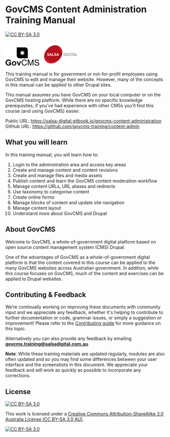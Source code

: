 # GovCMS Content Administration Training Manual
[![CC BY-SA 3.0][cc-by-sa-shield]][cc-by-sa]

![GovCMS Logo](.gitbook/assets/govcms-logo.png) ![Salsa Digital Logo](.gitbook/assets/salsa-logo.png)

This training manual is for government or not-for-profit employees using GovCMS to edit and manage their website. However, many of the concepts in this manual can be applied to other Drupal sites. 

This manual assumes you have GovCMS on your local computer or on the GovCMS hosting platform. While there are no specific knowledge prerequisites, if you’ve had experience with other CMSs you’ll find this course (and using GovCMS) easier.

Public URL: https://salsa-digital.gitbook.io/govcms-content-administration  \
GitHub URL: https://github.com/govcms-training/content-admin

## What you will learn

In this training manual, you will learn how to: 

1. Login to the administration area and access key areas
2. Create and manage content and content revisions
3. Create and manage files and media assets
4. Publish content and learn the GovCMS content moderation workflow
5. Manage content URLs, URL aliases and redirects
6. Use taxonomy to categorise content
7. Create online forms
8. Manage blocks of content and update site navigation
9. Manage content layout
10. Understand more about GovCMS and Drupal

## About GovCMS

Welcome to GovCMS, a whole-of-government digital platform based on open source content management system (CMS) Drupal.

One of the advantages of GovCMS as a whole-of-government digital platform is that the content covered in this course can be applied to the many GovCMS websites across Australian government. In addition, while this course focuses on GovCMS, much of the content and exercises can be applied to Drupal websites.


## Contributing & Feedback

We’re continually working on improving these documents with community input and we appreciate any feedback, whether it's helping to contribute to further documentation or code, grammar issues, or simply a suggestion or improvement! Please refer to the [Contributing guide](CONTRIBUTING.md) for more guidance on this topic.

Alternatively you can also provide any feedback by emailing **govcms.training@salsadigital.com.au**.


**Note**: While these training materials are updated regularly, modules are also often updated and so you may find some differences between your user interface and the screenshots in this document. We appreciate your feedback and will work as quickly as possible to incorporate any corrections.

## License

[![CC BY-SA 3.0][cc-by-sa-shield]][cc-by-sa]

This work is licensed under a [Creative Commons Attribution-ShareAlike 3.0 Australia License (CC BY-SA 3.0 AU)](https://creativecommons.org/licenses/by-sa/3.0/au/). 

[![CC BY-SA 3.0][cc-by-sa-image]][cc-by-sa]

[cc-by-sa]: https://creativecommons.org/licenses/by-sa/3.0/au/
[cc-by-sa-image]: https://licensebuttons.net/l/by-sa/4.0/88x31.png
[cc-by-sa-shield]: https://img.shields.io/badge/License-CC%20BY--SA%203.0%20AU-lightgrey.svg
